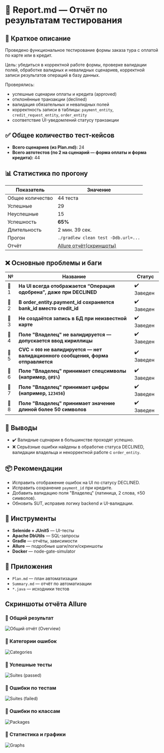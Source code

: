 # 📄 Report.md — Отчёт по результатам тестирования

## 📌 Краткое описание

Проведено функциональное тестирование формы заказа тура с оплатой по карте или в кредит.

Цель: убедиться в корректной работе формы, проверке валидации полей, обработке валидных и невалидных сценариев, корректной записи результатов операций в базу данных.

Проверялись:
- успешные сценарии оплаты и кредита (approved)
- отклонённые транзакции (declined)
- валидация обязательных и невалидных полей
- корректность записи в таблицы: `payment_entity`, `credit_request_entity`, `order_entity`
- соответствие UI-уведомлений статусу транзакции

## ✅ Общее количество тест-кейсов

- **Всего сценариев (из Plan.md):** 24  
- **Всего автотестов (по 2 на сценарий — форма оплаты и форма кредита):** 44

## 📊 Статистика по прогону

| Показатель           | Значение              |
|----------------------|-----------------------|
| Общее количество     | 44 теста              |
| Успешные             | 29                    |
| Неуспешные           | 15                    |
| Успешность           | **65%**               |
| Длительность         | 2 мин. 39 сек.        |
| Прогон               | `./gradlew clean test -Ddb.url=...`  
| Отчёт                | [Allure отчёт(скриншоты)](/docs/screenshots)

## ❌ Основные проблемы и баги

| №   | Название                                                                            | Статус       |
|-----|-------------------------------------------------------------------------------------|--------------|
| 🐞 1 | **На UI всегда отображается “Операция одобрена”, даже при DECLINED**               | ✔️ Заведен   |
| 🐞 2 | **В order_entity.payment_id сохраняется bank_id вместо credit_id**                 | ✔️ Заведен   |
| 🐞 3 | **Не создаётся запись в БД при неизвестной карте**                                 | ✔️ Заведен   |
| 🐞 4 | **Поле "Владелец" не валидируется — допускается ввод кириллицы**                   | ✔️ Заведен   |
| 🐞 5 | **CVC = `000` не валидируется — нет валидационного сообщения, форма отправляется** | ✔️ Заведен   |
| 🐞 6 | **Поле "Владелец" принимает спецсимволы (например, `@#$%`)**                       | ✔️ Заведен   |
| 🐞 7 | **Поле "Владелец" принимает цифры (например, `123456`)**                           | ✔️ Заведен   |
| 🐞 8 | **Поле "Владелец" принимает значение длиной более 50 символов**                    | ✔️ Заведен   |

## 📌 Выводы

- ✔️ Валидные сценарии в большинстве проходят успешно.
- ❌ Серьёзные ошибки найдены в обработке статуса DECLINED, валидации владельца и некорректной работе с `order_entity`.

## 📦 Рекомендации

- Исправить отображение ошибок на UI по статусу DECLINED.
- Исправить сохранение `payment_id` при кредите.
- Добавить валидацию поля "Владелец" (латиница, 2 слова, ≤50 символов).
- Обновить SUT, исправив логику backend и UI-валидации.

## 🧪 Инструменты

- **Selenide + JUnit5** — UI-тесты
- **Apache DbUtils** — SQL-запросы
- **Gradle** — отчёты, зависимости
- **Allure** — подробные шаги/логи/скриншоты
- **Docker** — node-gate-simulator

## 📁 Приложения

- `Plan.md` — план автоматизации
- `Summary.md` — отчёт по автоматизации
- `*.java` — исходники тестов

## Скриншоты отчёта Allure

### 📌 Общий результат
![Общий отчёт (Overview)](/docs/screenshots/Общий%20отчёт%20(Overview).png)

### 📌 Категории ошибок
![Categories](/docs/screenshots/Categories.png)

### 📌 Успешные тесты
![Suites (passed)](/docs/screenshots/Suites(passed).png)

### 📌 Ошибки по тестам
![Suites (failed)](/docs/screenshots/Suites(failed).png)

### 📌 Ошибки по классам
![Packages](/docs/screenshots/Packages.png)

### 📌 Статистика и графики
![Graphs](/docs/screenshots/Graphs.png)

